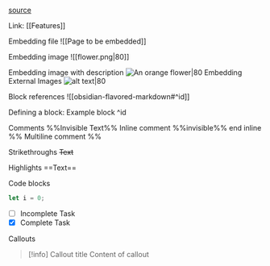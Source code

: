 [source](https://help.obsidian.md/Editing+and+formatting/Obsidian+Flavored+Markdown)

Link:
[[Features]]

Embedding file
![[Page to be embedded]]

Embedding image
![[flower.png|80]]

Embedding image with description
![An orange flower|80](/Assets/flower.png "A beautiful flower")
Embedding External Images
![alt text|80](https://upload.wikimedia.org/wikipedia/commons/thumb/0/0f/Grosser_Panda.JPG/1200px-Grosser_Panda.JPG "Panda Title")

Block references
![[obsidian-flavored-markdown#^id]]

Defining a block:
Example block ^id

Comments
%%Invisible Text%%
Inline comment %%invisible%% end inline 
%%
Multiline comment
%%

Strikethroughs
~~Text~~

Highlights
==Text==

Code blocks
```js
let i = 0;
```

- [ ] Incomplete Task
- [x] Complete Task

Callouts
> [!info] Callout title
> Content of callout
